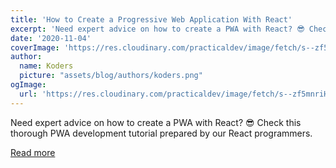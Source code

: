 ```yaml
---
title: 'How to Create a Progressive Web Application With React'
excerpt: 'Need expert advice on how to create a PWA with React? 😎 Check this thorough PWA development tutorial prepared by our React programmers.'
date: '2020-11-04'
coverImage: 'https://res.cloudinary.com/practicaldev/image/fetch/s--zf5mnriH--/c_imagga_scale,f_auto,fl_progressive,h_420,q_auto,w_1000/https://dev-to-uploads.s3.amazonaws.com/i/7sh1y79fxjsv0c367076.jpg'
author:
  name: Koders
  picture: "assets/blog/authors/koders.png"
ogImage:
  url: 'https://res.cloudinary.com/practicaldev/image/fetch/s--zf5mnriH--/c_imagga_scale,f_auto,fl_progressive,h_420,q_auto,w_1000/https://dev-to-uploads.s3.amazonaws.com/i/7sh1y79fxjsv0c367076.jpg'
---
```


Need expert advice on how to create a PWA with React? 😎 Check this thorough PWA development tutorial prepared by our React programmers.

[Read more](https://dev.to/codicacom/how-to-create-a-progressive-web-application-with-react-539o)

